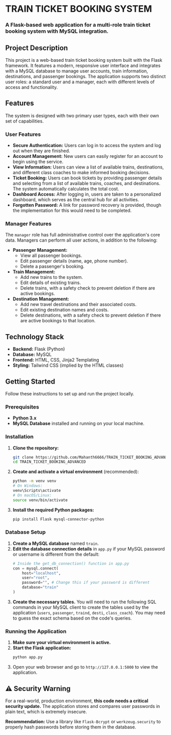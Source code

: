 

# TRAIN TICKET BOOKING SYSTEM

### A Flask-based web application for a multi-role train ticket booking system with MySQL integration.

## Project Description

This project is a web-based train ticket booking system built with the Flask framework. It features a modern, responsive user interface and integrates with a MySQL database to manage user accounts, train information, destinations, and passenger bookings. The application supports two distinct user roles: a standard user and a manager, each with different levels of access and functionality.

## Features

The system is designed with two primary user types, each with their own set of capabilities.

### **User Features**

  * **Secure Authentication:** Users can log in to access the system and log out when they are finished.
  * **Account Management:** New users can easily register for an account to begin using the service.
  * **View Information:** Users can view a list of available trains, destinations, and different class coaches to make informed booking decisions.
  * **Ticket Booking:** Users can book tickets by providing passenger details and selecting from a list of available trains, coaches, and destinations. The system automatically calculates the total cost.
  * **Dashboard Access:** After logging in, users are taken to a personalized dashboard, which serves as the central hub for all activities.
  * **Forgotten Password:** A link for password recovery is provided, though the implementation for this would need to be completed.

### **Manager Features**

The `manager` role has full administrative control over the application's core data. Managers can perform all user actions, in addition to the following:

  * **Passenger Management:**
      * View all passenger bookings.
      * Edit passenger details (name, age, phone number).
      * Delete a passenger's booking.
  * **Train Management:**
      * Add new trains to the system.
      * Edit details of existing trains.
      * Delete trains, with a safety check to prevent deletion if there are active bookings.
  * **Destination Management:**
      * Add new travel destinations and their associated costs.
      * Edit existing destination names and costs.
      * Delete destinations, with a safety check to prevent deletion if there are active bookings to that location.

## Technology Stack

  * **Backend:** Flask (Python)
  * **Database:** MySQL
  * **Frontend:** HTML, CSS, Jinja2 Templating
  * **Styling:** Tailwind CSS (implied by the HTML classes)

## Getting Started

Follow these instructions to set up and run the project locally.

### **Prerequisites**

  * **Python 3.x**
  * **MySQL Database** installed and running on your local machine.

### **Installation**

1.  **Clone the repository:**

    ```bash
    git clone https://github.com/Mahanth6666/TRAIN_TICKET_BOOKING_ADVANCED.git
    cd TRAIN_TICKET_BOOKING_ADVANCED
    ```

2.  **Create and activate a virtual environment** (recommended):

    ```bash
    python -m venv venv
    # On Windows:
    venv\Scripts\activate
    # On macOS/Linux:
    source venv/bin/activate
    ```

3.  **Install the required Python packages:**

    ```bash
    pip install Flask mysql-connector-python
    ```

### **Database Setup**

1.  **Create a MySQL database** named `train`.
2.  **Edit the database connection details** in `app.py` if your MySQL password or username is different from the default:
    ```python
    # Inside the get_db_connection() function in app.py
    con = mysql.connect(
        host="localhost",
        user="root",
        password="", # Change this if your password is different
        database="train"
    )
    ```
3.  **Create the necessary tables.** You will need to run the following SQL commands in your MySQL client to create the tables used by the application (`users`, `passenger`, `traind`, `desti`, `class_coach`). You may need to guess the exact schema based on the code's queries.

### **Running the Application**

1.  **Make sure your virtual environment is active.**
2.  **Start the Flask application:**
    ```bash
    python app.py
    ```
3.  Open your web browser and go to `http://127.0.0.1:5000` to view the application.

## ⚠️ **Security Warning**

For a real-world, production environment, **this code needs a critical security update.** The application stores and compares user passwords in plain text, which is extremely insecure.

**Recommendation:** Use a library like `Flask-Bcrypt` or `werkzeug.security` to properly hash passwords before storing them in the database.

